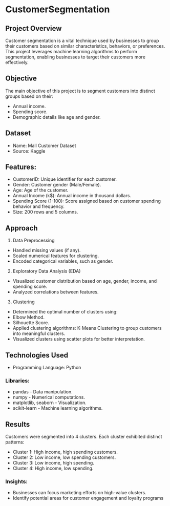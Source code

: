 # CustomerSegmentation

## Project Overview
Customer segmentation is a vital technique used by businesses to group their customers based on similar characteristics, behaviors, or preferences. This project leverages machine learning algorithms to perform segmentation, enabling businesses to target their customers more effectively.

## Objective
The main objective of this project is to segment customers into distinct groups based on their:

- Annual income.
- Spending score.
- Demographic details like age and gender.

## Dataset
- Name: Mall Customer Dataset
- Source: Kaggle

## Features:
- CustomerID: Unique identifier for each customer.
- Gender: Customer gender (Male/Female).
- Age: Age of the customer.
- Annual Income (k$): Annual income in thousand dollars.
- Spending Score (1-100): Score assigned based on customer spending behavior and frequency.
- Size: 200 rows and 5 columns.

## Approach
1. Data Preprocessing
- Handled missing values (if any).
- Scaled numerical features for clustering.
- Encoded categorical variables, such as gender.
2. Exploratory Data Analysis (EDA)
- Visualized customer distribution based on age, gender, income, and spending score.
- Analyzed correlations between features.
3. Clustering
- Determined the optimal number of clusters using:
- Elbow Method.
- Silhouette Score.
- Applied clustering algorithms: K-Means Clustering to group customers into meaningful clusters.
- Visualized clusters using scatter plots for better interpretation.
## Technologies Used
- Programming Language: Python

### Libraries:
- pandas - Data manipulation.
- numpy - Numerical computations.
- matplotlib, seaborn - Visualization.
- scikit-learn - Machine learning algorithms.

## Results
Customers were segmented into 4 clusters. Each cluster exhibited distinct patterns:

- Cluster 1: High income, high spending customers.
- Cluster 2: Low income, low spending customers.
- Cluster 3: Low income, high spending.
- Cluster 4: High income, low spending.

### Insights:
- Businesses can focus marketing efforts on high-value clusters.
- Identify potential areas for customer engagement and loyalty programs



